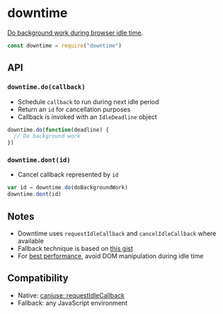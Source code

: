# downtime

[Do background work during browser idle time](https://www.w3.org/TR/requestidlecallback/).

```js
const downtime = require("downtime")
```

## API

### `downtime.do(callback)`

- Schedule `callback` to run during next idle period
- Return an `id` for cancellation purposes
- Callback is invoked with an `IdleDeadline` object

```js
downtime.do(function(deadline) {
  // Do background work
})
```

### `downtime.dont(id)`

- Cancel callback represented by `id`

```js
var id = downtime.do(doBackgroundWork)
downtime.dont(id)
```

## Notes

- Downtime uses `requestIdleCallback` and `cancelIdleCallback` where available
- Fallback technique is based on [this gist](https://gist.github.com/paullewis/55efe5d6f05434a96c36)
- For [best performance](https://developers.google.com/web/updates/2015/08/using-requestidlecallback), avoid DOM manipulation during idle time

## Compatibility

- Native: [caniuse: requestIdleCallback](https://caniuse.com/#feat=requestidlecallback)
- Fallback: any JavaScript environment
